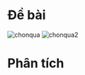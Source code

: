 # Đề bài
![chonqua](https://github.com/VanHoang110802/Competitive_Programming/assets/108053955/b4b97ef5-4d9d-47a7-857d-087302f72373)
![chonqua2](https://github.com/VanHoang110802/Competitive_Programming/assets/108053955/b505c3eb-d74f-4c2b-bccd-00df114b95b8)

# Phân tích
